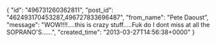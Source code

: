  {
   "id": "496731260362811",
   "post_id": "462493170453287_496727833696487",
   "from_name": "Pete Daoust",
   "message": "WOW!!!!....this is crazy stuff.....Fuk do I dont miss at all the SOPRANO'S......",
   "created_time": "2013-03-27T14:56:38+0000"
 }
